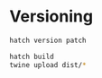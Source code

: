 # Versioning

<!-- bump version -->
```bash
hatch version patch
```

<!-- publish to pypi -->
```bash
hatch build
twine upload dist/*
```

